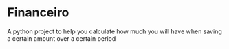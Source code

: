 # Financeiro
A python project to help you calculate how much you will have when saving a certain amount over a certain period
